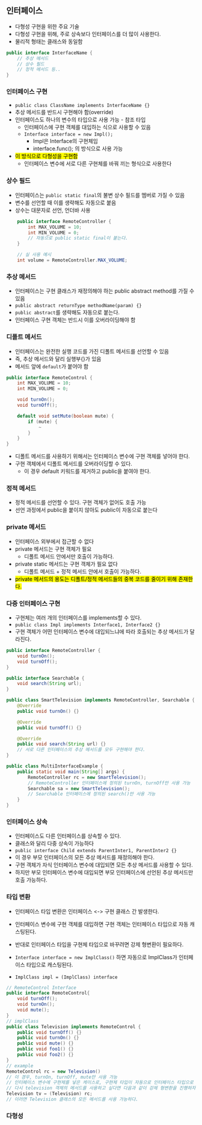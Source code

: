 ## 인터페이스

- 다형성 구현을 위한 주요 기술
- 다형성 구현을 위해, 주로 상속보다 인터페이스를 더 많이 사용한다.
- 물리적 형태는 클래스와 동일함

```java
public interface InterfaceName {
    // 추상 메서드
    // 상수 필드
    // 정적 메서드 등..
}
```

### 인터페이스 구현

- `public class ClassName implements InterfaceName {}`
- 추상 메서드를 반드시 구현해야 함(override)
- 인터페이스도 하나의 변수의 타입으로 사용 가능 - 참조 타입
  - 인터페이스에 구현 객체를 대입하는 식으로 사용할 수 있음
  - `Interface interface = new Impl();`
    - Impl은 Interface의 구현체임
    - interface.func(); 의 방식으로 사용 가능
- <mark>이 방식으로 다형성을 구현함</mark>
  - 인터페이스 변수에 서로 다른 구현체를 바꿔 끼는 형식으로 사용한다

### 상수 필드

- 인터페이스는 `public static final`의 불변 상수 필드를 멤버로 가질 수 있음
- 변수를 선언할 때 이를 생략해도 자동으로 붙음
- 상수는 대문자로 선언, 언더바 사용

```java
    public interface RemoteController {
        int MAX_VOLUME = 10;
        int MIN_VOLUME = 0;
        // 자동으로 public static final이 붙는다.
    }

    // 실 사용 예시
    int volume = RemoteController.MAX_VOLUME;
```

### 추상 메서드

- 인터페이스는 구현 클래스가 재정의해야 하는 public abstract method를 가질 수 있음
- `public abstract returnType methodName(param) {}`
- `public abstract`를 생략해도 자동으로 붙는다.
- 인터페이스 구현 객체는 반드시 이를 오버라이딩해야 함

### 디폴트 메서드

- 인터페이스는 완전한 실행 코드를 가진 디폴트 메서드를 선언할 수 있음
- 즉, 추상 메서드와 달리 실행부{}가 있음
- 메서드 앞에 `default`가 붙어야 함

```java
public interface RemoteControl {
    int MAX_VOLUME = 10;
    int MIN_VOLUME = 0;

    void turnOn();
    void turnOff();

    default void setMute(boolean mute) {
        if (mute) {
            ~
        }
    }
}
```

- 디폴트 메서드를 사용하기 위해서는 인터페이스 변수에 구현 객체를 넣어야 한다.
- 구현 객체에서 디폴트 메서드를 오버라이딩할 수 있다.
  - 이 경우 default 키워드를 제거하고 public을 붙여야 한다.

### 정적 메서드

- 정적 메서드를 선언할 수 있다. 구현 객체가 없어도 호출 가능
- 선언 과정에서 public을 붙이지 않아도 public이 자동으로 붙는다

### private 메서드

- 인터페이스 외부에서 접근할 수 없다
- private 메서드는 구현 객체가 필요
  - 디폴트 메서드 안에서만 호출이 가능하다.
- private static 메서드는 구현 객체가 필요 없다
  - 디폴트 메서드 + 정적 메서드 안에서 호출이 가능하다.
- <mark>private 메서드의 용도는 디폴트/정적 메서드들의 중복 코드를 줄이기 위해 존재한다.</mark>

### 다중 인터페이스 구현

- 구현체는 여러 개의 인터페이스를 implements할 수 있다.
- `public class Impl implements Interface1, Interface2 {}`
- 구현 객체가 어떤 인터페이스 변수에 대입되느냐에 따라 호출되는 추상 메서드가 달라진다.

```java
public interface RemoteController {
    void turnOn();
    void turnOff();
}

public interface Searchable {
    void search(String url);
}

public class SmartTelevision implements RemoteController, Searchable {
    @Override
    public void turnOn() {}

    @Override
    public void turnOff() {}

    @Override
    public void search(String url) {}
    // 서로 다른 인터페이스의 추상 메서드를 모두 구현해야 한다.
}

public class MultiInterfaceExample {
    public static void main(String[] args) {
        RemoteController rc = new SmartTelevision();
        // RemoteController 인터페이스에 정의된 turnOn, turnOff만 사용 가능
        Searchable sa = new SmartTelevision();
        // Searchable 인터페이스에 정의된 search()만 사용 가능
    }
}
```

### 인터페이스 상속

- 인터페이스도 다른 인터페이스를 상속할 수 있다.
- 클래스와 달리 다중 상속이 가능하다
- `public interface Child extends ParentInter1, ParentInter2 {}`
- 이 경우 부모 인터페이스의 모든 추상 메서드를 재정의해야 한다.
- 구현 객체가 자식 인터페이스 변수에 대입되면 모든 추상 메서드를 사용할 수 있다.
- 하지만 부모 인터페이스 변수에 대입되면 부모 인터페이스에 선언된 추상 메서드만 호출 가능하다.

### 타입 변환

- 인터페이스 타입 변환은 인터페이스 <-> 구현 클래스 간 발생한다.
- 인터페이스 변수에 구현 객체를 대입하면 구현 객체는 인터페이스 타입으로 자동 캐스팅된다.
- 반대로 인터페이스 타입을 구현체 타입으로 바꾸려면 강제 형변환이 필요하다.

- `Interface interface = new ImplClass()` 하면 자동으로 ImplClass가 인터페이스 타입으로 캐스팅된다.

- `ImplClass impl = (ImplClass) interface`

```java
// RemoteControl Interface
public interface RemoteControl{
    void turnOff();
    void turnOn();
    void mute();
}
// implClass
public class Television implements RemoteControl {
    public void turnOff() {}
    public void turnOn() {}
    public void mute() {}
    public void foo1() {}
    public void foo2() {}
}
// example
RemoteControl rc = new Television()
// 이 경우, turnOn, turnOff, mute만 사용 가능
// 인터페이스 변수에 구현체를 넣은 케이스로, 구현체 타입이 자동으로 인터페이스 타입으로 캐스팅된다.
// 다시 television 객체의 메서드를 사용하고 싶다면 다음과 같이 강제 형변환을 진행하자.
Television tv = (Television) rc;
// 이러면 Television 클래스의 모든 메서드를 사용 가능하다.
```

### 다형성

